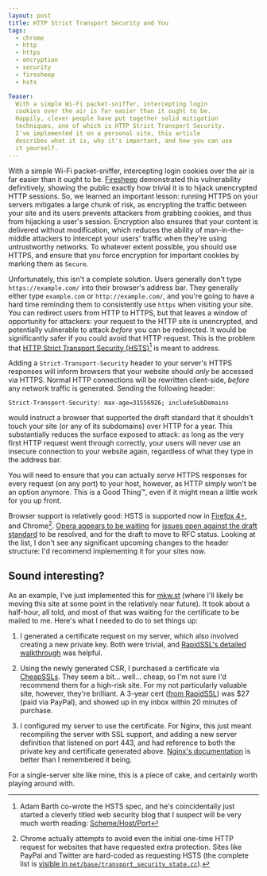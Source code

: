 ```yaml
---
layout: post
title: HTTP Strict Transport Security and You
tags:
  - chrome
  - http
  - https
  - encryption
  - security
  - firesheep
  - hsts

Teaser:
  With a simple Wi-Fi packet-sniffer, intercepting login
  cookies over the air is far easier than it ought to be. 
  Happily, clever people have put together solid mitigation 
  techniques, one of which is HTTP Strict Transport Security.
  I've implemented it on a personal site, this article
  describes what it is, why it's important, and how you can use 
  it yourself.
---
```

With a simple Wi-Fi packet-sniffer, intercepting login cookies over the air is far easier than it ought to be. [Firesheep][] demonstrated this vulnerability definitively, showing the public exactly how trivial it is to hijack unencrypted HTTP sessions. So, we learned an important lesson: running HTTPS on your servers mitigates a large chunk of risk, as encrypting the traffic between your site and its users prevents attackers from grabbing cookies, and thus from hijacking a user's session. Encryption also ensures that your content is delivered without modification, which reduces the ability of man-in-the-middle attackers to intercept your users' traffic when they're using untrustworthy networks. To whatever extent possible, you should use HTTPS, and ensure that you force encryption for important cookies by marking them as `Secure`.

Unfortunately, this isn't a complete solution. Users generally don't type `https://example.com/` into their browser's address bar. They generally either type `example.com` or `http://example.com/`, and you're going to have a hard time reminding them to consistently use `https` when visiting your site. You can redirect users from HTTP to HTTPS, but that leaves a window of opportunity for attackers: your request to the HTTP site is unencrypted, and potentially vulnerable to attack _before_ you can be redirected. It would be significantly safer if you could avoid that HTTP request. This is the problem that [HTTP Strict Transport Security (HSTS)][spec][^1] is meant to address.

Adding a `Strict-Transport-Security` header to your server's HTTPS responses will inform browsers that your website should _only_ be accessed via HTTPS. Normal HTTP connections will be rewritten client-side, _before_ any network traffic is generated. Sending the following header:

    Strict-Transport-Security: max-age=31556926; includeSubDomains

would instruct a browser that supported the draft standard that it shouldn't touch your site (or any of its subdomains) over HTTP for a year. This substantially reduces the surface exposed to attack: as long as the very first HTTP request went through correctly, your users will never use an insecure connection to your website again, regardless of what they type in the address bar.

You will need to ensure that you can actually _serve_ HTTPS responses for every request (on any port) to your host, however, as HTTP simply won't be an option anymore. This is a Good Thing™, even if it might mean a little work for you up front.

Browser support is relatively good: HSTS is supported now in [Firefox 4+][ff], and Chrome[^2]. [Opera appears to be waiting][opera] for [issues open against the draft standard][issues] to be resolved, and for the draft to move to RFC status. Looking at the list, I don't see any significant upcoming changes to the header structure: I'd recommend implementing it for your sites now.

## Sound interesting?

As an example, I've just implemented this for [mkw.st][mkwst] (where I'll likely be moving this site at some point in the relatively near future). It took about a half-hour, all told, and most of that was waiting for the certificate to be mailed to me. Here's what I needed to do to set things up:

1. I generated a certificate request on my server, which also involved creating a new private key. Both were trivial, and [RapidSSL's detailed walkthrough][csr] was helpful.

2. Using the newly generated CSR, I purchased a certificate via [CheapSSLs][]. They seem a bit… well… cheap, so I'm not sure I'd recommend them for a high-risk site. For my not particularly valuable site, however, they're brilliant. A 3-year cert ([from RapidSSL][cheaprapid]) was $27 (paid via PayPal), and showed up in my inbox within 20 minutes of purchase.

3. I configured my server to use the certificate. For Nginx, this just meant recompiling the server with SSL support, and adding a new server definition that listened on port 443, and had reference to both the private key and certificate generated above. [Nginx's documentation][nginx] is better than I remembered it being.

For a single-server site like mine, this is a piece of cake, and certainly worth playing around with.

[Firesheep]: http://codebutler.github.com/firesheep/
[spec]: http://tools.ietf.org/html/draft-ietf-websec-strict-transport-sec-02
[preloaded]: http://codesearch.google.com/codesearch#OAMlx_jo-ck/src/net/base/transport_security_state.cc&exact_package=chromium&q=kPreloadedSTS
[add]: http://www.chromium.org/sts
[ff]: http://hacks.mozilla.org/2010/08/firefox-4-http-strict-transport-security-force-https/
[opera]: http://my.opera.com/community/forums/topic.dml?id=838822&t=1317981165&page=1#comment10176262
[issues]: http://trac.tools.ietf.org/wg/websec/trac/report/1?asc=1&sort=ticket
[mkwst]: https://mkw.st/
[CheapSSLs]: http://www.cheapssls.com/
[cheaprapid]: https://www.cheapssls.com/geotrust-ssl-certificates/rapidssl.html
[csr]: https://knowledge.rapidssl.com/support/ssl-certificate-support/index?page=content&id=SO6506
[nginx]: http://wiki.nginx.org/HttpSslModule
[barth]: http://www.schemehostport.com/

[^1]: Adam Barth co-wrote the HSTS spec, and he's coincidentally just started a cleverly titled web security blog that I suspect will be very much worth reading: [Scheme/Host/Port][barth]

[^2]: Chrome actually attempts to avoid even the initial one-time HTTP request for websites that have requested extra protection. Sites like PayPal and Twitter are hard-coded as requesting HSTS (the complete list is [visible in `net/base/transport_security_state.cc`][preloaded]).